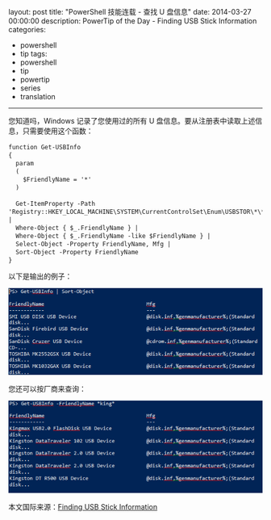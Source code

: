 ﻿layout: post
title: "PowerShell 技能连载 - 查找 U 盘信息"
date: 2014-03-27 00:00:00
description: PowerTip of the Day - Finding USB Stick Information
categories:
- powershell
- tip
tags:
- powershell
- tip
- powertip
- series
- translation
---
您知道吗，Windows 记录了您使用过的所有 U 盘信息。要从注册表中读取上述信息，只需要使用这个函数：

	function Get-USBInfo
	{
	  param
	  (
	    $FriendlyName = '*'
	  )
	
	  Get-ItemProperty -Path 'Registry::HKEY_LOCAL_MACHINE\SYSTEM\CurrentControlSet\Enum\USBSTOR\*\*\' |
	  Where-Object { $_.FriendlyName } |
	  Where-Object { $_.FriendlyName -like $FriendlyName } |
	  Select-Object -Property FriendlyName, Mfg |
	  Sort-Object -Property FriendlyName
	}

以下是输出的例子：

![](/img/2014-03-27-finding-usb-stick-information-001.png)

您还可以按厂商来查询：

![](/img/2014-03-27-finding-usb-stick-information-002.png)

<!--more-->
本文国际来源：[Finding USB Stick Information](http://community.idera.com/powershell/powertips/b/tips/posts/finding-usb-stick-information)

